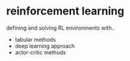 # reinforcement learning 
defining and solving RL environments with..
  - tabular methods
  - deep learning approach
  - actor-critic methods

